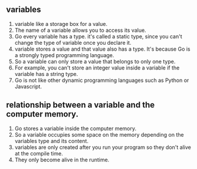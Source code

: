 ## variables  
1. variable like a storage box for a value.    
1. The name of a variable allows you to access its  value.   
1. Go every variable has a type. it's called a static type, since you can't change the type of variable once you declare it.  
1. variable stores a value and that value also has a type. It's because Go is a strongly typed programming language.  
1. So a variable can only store a value that belongs to only one type.  
1. For example, you can't store an integer value inside a variable if the variable has a string type.   
1. Go is not like other dynamic programming languages such as Python or Javascript.  

## relationship between a variable and the computer memory.  
1. Go stores a variable inside the computer memory.
1. So a variable occupies some space on the memory depending on the variables type and its content.  
1. variables are only created after you run your program so they don't alive at the compile time.  
1. They only become alive in the runtime.  